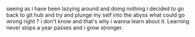 seeing as i have been lazying around and doing nothing i decided to go back to git hub and try and plunge my self into the abyss what could go wrong right ?
i don't know and that's why i wanna learn about it. Learning never stops a year passes and i grow stronger.
